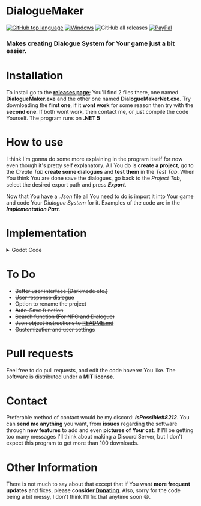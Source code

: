 # DialogueMaker

[![GitHub top language](https://img.shields.io/github/languages/top/AndyFilter/DialogueMaker?style=flat-square)](https://en.wikipedia.org/wiki/C_Sharp_(programming_language))  [![Windows](https://img.shields.io/badge/platform-Windows-0078d7.svg?style=flat-square)](https://en.wikipedia.org/wiki/Microsoft_Windows) ![GitHub all releases](https://img.shields.io/github/downloads/AndyFilter/DialogueMaker/total?style=flat-square) [ ![PayPal](https://img.shields.io/badge/donate-PayPal-orange.svg?style=flat-square&logo=PayPal)](https://www.paypal.me/MaciejGrzeda)
### Makes creating Dialogue System for Your game just a bit easier.

# Installation
To install go to the [**releases page**](https://github.com/AndyFilter/DialogueMaker/releases/latest); You'll find 2 files there, one named **DialogueMaker.exe** and the other one named **DialogueMakerNet.exe**. Try downloading the **first one**, if it **wont work** for some reason then try with the **second one**. If both wont work, then contact me, or just compile the code Yourself. The program runs on **.NET 5**

# How to use
I think I'm gonna do some more explaining in the program itself for now even though it's pretty self explanatory. All You do is **create a project**, go to the *Create Tab* **create some dialogues** and **test them** in the *Test Tab*. When You think You are done save the dialogues, go back to the *Project Tab*, select the desired export path and press ***Export***.

Now that You have a *.Json* file all You need to do is import it into Your game and code Your *Dialogue System* for it. Examples of the code are in the ***Implementation Part***.

# Implementation
<details><summary>Godot Code</summary>
<p>
	
**All You need to do to get Your dialogues to work is to create all the required UI elements in Your dialogue scene like this:**
 
## ![image](https://user-images.githubusercontent.com/69699046/110820732-a8de3080-828f-11eb-8ec2-608034a339ef.png)


***DialogueBox Scene Code***. This is the code that is attached to the *DialogueUI* element on the photo above.
```python
extends Panel

var DialogueDir = "res://Assets/Dialogues/"
var File_name = "Name.json" #Name of the file + ".json"! / This file has to be in the directory declared one line above!
var Nodes
var NPCName = ""
var NPCS;
var NPC;


var curent_node_id = -1
var curent_node_name
var curent_node_text
var curent_node_choices = []

onready var dialogueButtons = [$Control/DialogueButton,$Control/DialogueButton2,$Control/DialogueButton3,$Control/DialogueButton4] #References to all the buttons
onready var dialogueText = $DialogueText #Reference to the label that will be showing the text of the dialogue
onready var dialogueName = $DialogueName #Reference to the label thet will be showing the name of the NPC
onready var dialoguePanel = self


func _ready():
	rand_seed(OS.get_unix_time())
	LoadFile(File_name)
	StartDialogue()

func LoadFile(fileName):
	File_name = fileName
	var file = File.new()
	if file.file_exists(DialogueDir + File_name):
		file.open(DialogueDir + File_name, file.READ)
		var json_result = parse_json(file.get_as_text())
		curent_node_id = 1
		NPCS = json_result["NPCS"]
		for npc in NPCS:
			if(npc["Name"] == NPCName):
				NPC = npc
				Nodes = npc["Nodes"]

func StartDialogue():
	if Nodes:
		curent_node_name = NPCName
		curent_node_id = 1 #Sets the id of the first Node, which is 1
		HandleNode()
	else:
		print("Dialogue: Could not Find Nodes")

func EndDialogue():
	curent_node_id = -1
	get_tree().get_current_scene().get_node("Player").isInDialogue = false

func NextNode(id):
	curent_node_id = id
	HandleNode()

func HandleNode():
	if curent_node_id < 1 :
		EndDialogue()
	else:
		if !GetNode(curent_node_id):
			EndDialogue()
	UpdateUI()

func GetNode(id):
	for node in Nodes:
		if int(node["Id"]) == id:
			curent_node_text = node["Text"]
			curent_node_choices = node["Choices"]
			return true
	return false

func UpdateUI():
	if curent_node_id >= 0:
		dialoguePanel.show()
		for x in dialogueButtons:
			x.hide()
			if x.is_connected("pressed",self,"_on_Button_Pressed"):
				x.disconnect("pressed",self,"_on_Button_Pressed")

		dialogueText.percent_visible = 0	
		dialogueName.text = curent_node_name
		dialogueText.text = curent_node_text
		if curent_node_choices.size() > 0:
			for x in clamp(curent_node_choices.size(),0,3):
				dialogueButtons[x].text = curent_node_choices[x]["Text"]
				dialogueButtons[x].connect("pressed",self,"_on_Button_Pressed", [curent_node_choices[x]["Next_id"]])
				dialogueButtons[x].show()

	else:
		dialoguePanel.hide()

func _on_Button_Pressed(id):
	NextNode(id)
```
##

**Now the last, but not least You will need to open the dialogue box, so here's the code for it**. You can run this code for example when the player gets near the NPC, or interacts with one.
```python
var DialBox = DialogueBox.instance() #Creates a instance on the DialogueBox Scene
DialBox.get_node("DialogueUI").NPCName = Name; #Sets the name of the NPC
get_tree().get_current_scene().call_deferred("add_child", DialBox) #Adds the DialogueBox to the view
```
*Note that you will have to position the window on the screen so its visible.*

</p>
</details>



# To Do

 - ~~Better user interface (Darkmode etc.)~~
 - ~~User response dialogue~~
 - ~~Option to rename the project~~
 - ~~Auto-Save function~~
 - ~~Search function (For NPC and Dialogue)~~
 - ~~Json object instructions to [README.md](https://github.com/AndyFilter/DialogueMaker/blob/main/README.md)~~
 - ~~Customization and user settings~~

# Pull requests
Feel free to do pull requests, and edit the code hoverer You like. The software is distributed under a **MIT license**.

# Contact
Preferable method of contact would be my discord: ***IsPossible#8212***. You can **send me anything** you want, from **issues** regarding the software through **new features** to add and even **pictures of Your cat**. If I'll be getting too many messages I'll think about making a Discord Server, but I don't expect this program to get more than 100 downloads.

# Other Information
There is not much to say about that except that if You want **more frequent updates** and fixes, please **consider [Donating](https://www.paypal.me/MaciejGrzeda)**. Also, sorry for the code being a bit messy, I don't think I'll fix that anytime soon 😅.
